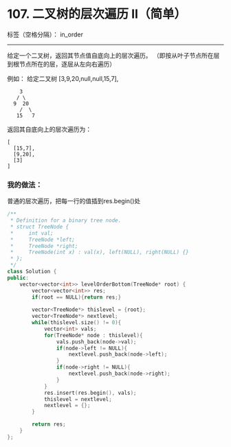 ﻿# 107. 二叉树的层次遍历 II（简单）

标签（空格分隔）： in_order

---
给定一个二叉树，返回其节点值自底向上的层次遍历。 （即按从叶子节点所在层到根节点所在的层，逐层从左向右遍历）

例如：
    给定二叉树 [3,9,20,null,null,15,7],
    
        3
       / \
      9  20
        /  \
       15   7

返回其自底向上的层次遍历为：

    [
      [15,7],
      [9,20],
      [3]
    ]

### 我的做法：   
普通的层次遍历，把每一行的值插到res.begin()处
```C++
/**
 * Definition for a binary tree node.
 * struct TreeNode {
 *     int val;
 *     TreeNode *left;
 *     TreeNode *right;
 *     TreeNode(int x) : val(x), left(NULL), right(NULL) {}
 * };
 */
class Solution {
public:
    vector<vector<int>> levelOrderBottom(TreeNode* root) {
        vector<vector<int>> res;
        if(root == NULL){return res;}
        
        vector<TreeNode*> thislevel = {root};
        vector<TreeNode*> nextlevel;
        while(thislevel.size() != 0){
            vector<int> vals;
            for(TreeNode* node : thislevel){
                vals.push_back(node->val);
                if(node->left != NULL){
                    nextlevel.push_back(node->left);
                }
                if(node->right != NULL){
                    nextlevel.push_back(node->right);
                }
            }
            res.insert(res.begin(), vals);
            thislevel = nextlevel;
            nextlevel = {};
        }

        return res;
    }
};
```